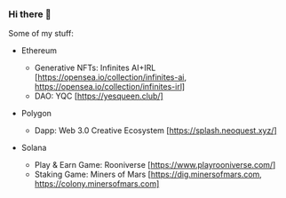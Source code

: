 ### Hi there 👋

<!--
**gupnik/gupnik** is a ✨ _special_ ✨ repository because its `README.md` (this file) appears on your GitHub profile.

Here are some ideas to get you started:

- 🔭 I’m currently working on ...
- 🌱 I’m currently learning ...
- 👯 I’m looking to collaborate on ...
- 🤔 I’m looking for help with ...
- 💬 Ask me about ...
- 📫 How to reach me: ...
- 😄 Pronouns: ...
- ⚡ Fun fact: ...
-->

Some of my stuff:

- Ethereum
  - Generative NFTs: Infinites AI+IRL [https://opensea.io/collection/infinites-ai, https://opensea.io/collection/infinites-irl]
  - DAO: YQC [https://yesqueen.club/]
  
- Polygon
  - Dapp: Web 3.0 Creative Ecosystem [https://splash.neoquest.xyz/]

- Solana
  - Play & Earn Game: Rooniverse [https://www.playrooniverse.com/]
  - Staking Game: Miners of Mars [https://dig.minersofmars.com, https://colony.minersofmars.com]
